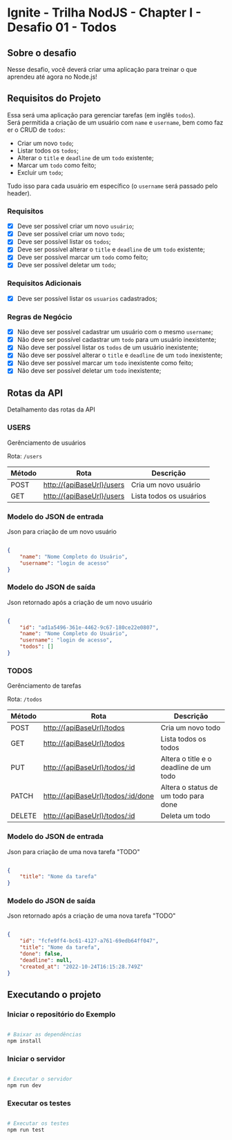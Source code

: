 # Ignite - Trilha NodJS - Chapter I - Desafio 01 - Todos

## Sobre o desafio

Nesse desafio, você deverá criar uma aplicação para treinar o que aprendeu até agora no Node.js!

## Requisitos do Projeto

Essa será uma aplicação para gerenciar tarefas (em inglês `todos`). 
Será permitida a criação de um usuário com `name` e `username`, bem como fazer o CRUD de `todos`:

- Criar um novo `todo`;
- Listar todos os `todos`;
- Alterar o `title` e `deadline` de um `todo` existente;
- Marcar um `todo` como feito;
- Excluir um `todo`;

Tudo isso para cada usuário em específico (o `username` será passado pelo header).

### Requisitos

- [x] Deve ser possível criar um novo `usuário`;
- [x] Deve ser possível criar um novo `todo`;
- [x] Deve ser possível listar os `todos`;
- [x] Deve ser possível alterar o `title` e `deadline` de um `todo` existente;
- [x] Deve ser possível marcar um `todo` como feito;
- [x] Deve ser possível deletar um `todo`;

### Requisitos Adicionais

- [x] Deve ser possível listar os `usuarios` cadastrados;

### Regras de Negócio

- [X] Não deve ser possível cadastrar um usuário com o mesmo `username`;
- [X] Não deve ser possível cadastrar um `todo` para um usuário inexistente;
- [X] Não deve ser possível listar os `todos` de um usuário inexistente;
- [X] Não deve ser possível alterar o `title` e `deadline` de um `todo` inexistente;
- [X] Não deve ser possível marcar um `todo` inexistente como feito;
- [X] Não deve ser possível deletar um `todo` inexistente;

## Rotas da API

Detalhamento das rotas da API

### USERS

Gerênciamento de usuários

Rota: `/users`

| Método | Rota | Descrição |
| ------ | ---- | --------- |
| POST | [http://{apiBaseUrl}/users](http://{apiBaseUrl}/users) | Cria um novo usuário |
| GET | [http://{apiBaseUrl}/users](http://{apiBaseUrl}/users) | Lista todos os usuários |

### Modelo do JSON de entrada

Json para criação de um novo usuário

```json

{ 
    "name": "Nome Completo do Usuário", 
    "username": "login de acesso"
}

```

### Modelo do JSON de saída

Json retornado após a criação de um novo usuário

```json

{
    "id": "ad1a5496-361e-4462-9c67-180ce22e0807",
    "name": "Nome Completo do Usuário",
    "username": "login de acesso",
    "todos": []
}

```

### TODOS

Gerênciamento de tarefas

Rota: `/todos`

| Método | Rota | Descrição |
| ------ | ---- | --------- |
| POST | [http://{apiBaseUrl}/todos](http://{apiBaseUrl}/todos) | Cria um novo todo |
| GET | [http://{apiBaseUrl}/todos](http://{apiBaseUrl}/todos) | Lista todos os todos |
| PUT | [http://{apiBaseUrl}/todos/:id](http://{apiBaseUrl}/todos/:id) | Altera o title e o deadline de um todo |
| PATCH | [http://{apiBaseUrl}/todos/:id/done](http://{apiBaseUrl}/todos/:id/done) | Altera o status de um todo para done |
| DELETE | [http://{apiBaseUrl}/todos/:id](http://{apiBaseUrl}/todos/:id) | Deleta um todo |

### Modelo do JSON de entrada

Json para criação de uma nova tarefa "TODO"

```json

{ 
    "title": "Nome da tarefa"
}

```

### Modelo do JSON de saída

Json retornado após a criação de uma nova tarefa "TODO"

```json

{
    "id": "fcfe9ff4-bc61-4127-a761-69edb64ff047",
    "title": "Nome da tarefa",
    "done": false,
    "deadline": null,
    "created_at": "2022-10-24T16:15:28.749Z"
}

```

## Executando o projeto

### Iniciar o repositório do Exemplo

```bash

# Baixar as dependências
npm install

```

### Iniciar o servidor

```bash

# Executar o servidor
npm run dev

```

### Executar os testes

```bash

# Executar os testes
npm run test

```
